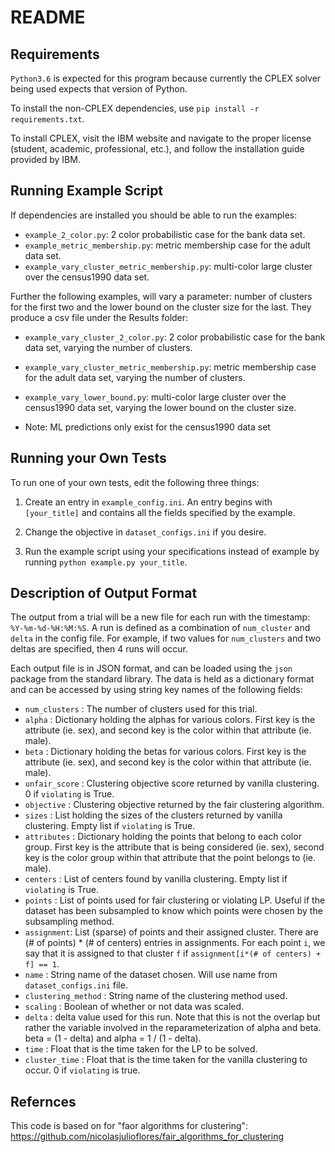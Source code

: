 # README


## Requirements

`Python3.6` is expected for this program because currently the CPLEX solver being used expects that version of Python.

To install the non-CPLEX dependencies, use `pip install -r requirements.txt`.

To install CPLEX, visit the IBM website and navigate to the proper license (student, academic, professional, etc.), and follow the installation guide provided by IBM.

## Running Example Script

If dependencies are installed you should be able to run the examples:
* `example_2_color.py`: 2 color probabilistic case for the bank data set.
* `example_metric_membership.py`: metric membership case for the adult data set.
* `example_vary_cluster_metric_membership.py`: multi-color large cluster over the census1990 data set. 

Further the following examples, will vary a parameter: number of clusters for the first two and the lower bound on the cluster size for the last. They produce a csv file under the Results folder:
* `example_vary_cluster_2_color.py`: 2 color probabilistic case for the bank data set, varying the number of clusters. 
* `example_vary_cluster_metric_membership.py`: metric membership case for the adult data set, varying the number of clusters.
* `example_vary_lower_bound.py`: multi-color large cluster over the census1990 data set, varying the lower bound on the cluster size.  

* Note: ML predictions only exist for the census1990 data set

## Running your Own Tests

To run one of your own tests, edit the following three things:

1. Create an entry in `example_config.ini`. An entry begins with `[your_title]` and contains all the fields specified by the example.

2. Change the objective in `dataset_configs.ini` if you desire.

3. Run the example script using your specifications instead of example by running `python example.py your_title`.



## Description of Output Format

The output from a trial will be a new file for each run with the timestamp: `%Y-%m-%d-%H:%M:%S`. A run is defined as a combination of `num_cluster` and `delta` in the config file. For example, if two values for `num_clusters` and two deltas are specified, then 4 runs will occur.

Each output file is in JSON format, and can be loaded using the `json` package from the standard library. The data is held as a dictionary format and can be accessed by using string key names of the following fields: 
* `num_clusters` : The number of clusters used for this trial.
* `alpha` : Dictionary holding the alphas for various colors. First key is the attribute (ie. sex), and second key is the color within that attribute (ie. male).
* `beta` : Dictionary holding the betas for various colors.
First key is the attribute (ie. sex), and second key is the color within that attribute (ie. male).
* `unfair_score` : Clustering objective score returned by vanilla clustering. 0 if `violating` is True.
* `objective` : Clustering objective returned by the fair clustering algorithm.
* `sizes` : List holding the sizes of the clusters returned by vanilla clustering. Empty list if `violating` is True.
* `attributes` : Dictionary holding the points that belong to each color group. First key is the attribute that is being considered (ie. sex), second key is the color group within that attribute that the point belongs to (ie. male).
* `centers` : List of centers found by vanilla clustering. Empty list if `violating` is True.
* `points` : List of points used for fair clustering or violating LP. Useful if the dataset has been subsampled to know which points were chosen by the subsampling method.
* `assignment`: List (sparse) of points and their assigned cluster. There are (# of points) * (# of centers) entries in assignments. For each point `i`, we say that it is assigned to that cluster `f` if `assignment[i*(# of centers) + f] == 1`.
* `name` : String name of the dataset chosen. Will use name from `dataset_configs.ini` file.
* `clustering_method` : String name of the clustering method used.
* `scaling` : Boolean of whether or not data was scaled.
* `delta` : delta value used for this run. Note that this is not the overlap but rather the variable involved in the reparameterization of alpha and beta. beta = (1 - delta) and alpha = 1 / (1 - delta).
* `time` : Float that is the time taken for the LP to be solved.
* `cluster_time` : Float that is the time taken for the vanilla clustering to occur. 0 if `violating` is true.

## Refernces 
This code is based on for "faor algorithms for clustering":  https://github.com/nicolasjulioflores/fair_algorithms_for_clustering
